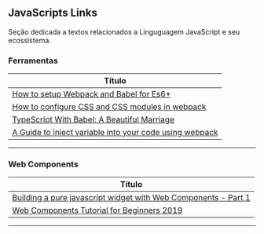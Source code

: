 ## JavaScripts Links 

Seção dedicada a textos relacionados a Linguguagem JavaScript e seu ecossistema.

### Ferramentas

|**Título**|
|---|
|[How to setup Webpack and Babel for Es6+]|
|[How to configure CSS and CSS modules in webpack]|
|[TypeScript With Babel: A Beautiful Marriage]|
|[A Guide to inject variable into your code using webpack]|
------------

### Web Components

|**Título**|
|---|
|[Building a pure javascript widget with Web Components - Part 1]|
|[Web Components Tutorial for Beginners 2019]|
------------

[How to setup Webpack and Babel for Es6+]: <https://dev.to/alecgodwin/how-to-setup-webpack-and-babel-for-es6-dpk>
[How to configure CSS and CSS modules in webpack]: <https://blog.jakoblind.no/css-modules-webpack/>
[TypeScript With Babel: A Beautiful Marriage]: <https://iamturns.com/typescript-babel/>
[A Guide to inject variable into your code using webpack]: <https://medium.com/curofy-engineering/a-guide-to-inject-variable-into-your-code-using-webpack-36c49fcc1dcd>

[Building a pure javascript widget with Web Components - Part 1]: <https://makerbubble.com/building-a-plain-javascript-widget-with-es6/>
[Web Components Tutorial for Beginners 2019]: <https://www.robinwieruch.de/web-components-tutorial>
